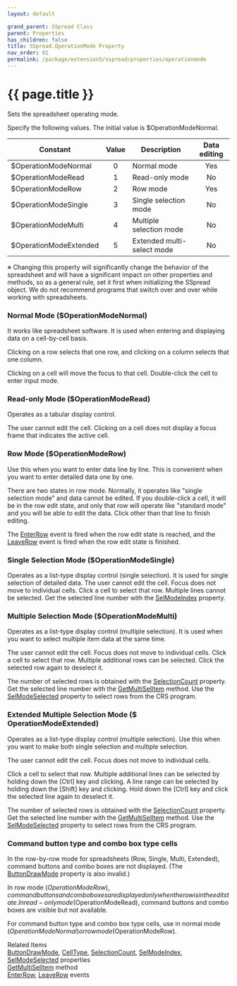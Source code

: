 ```yaml
---
layout: default

grand_parent: SSpread Class
parent: Properties
has_children: false
title: SSpread.OperationMode Property
nav_order: 81
permalink: /package/extension5/sspread/properties/operationmode
---
```

# {{ page.title }}

Sets the spreadsheet operating mode.

Specify the following values. The initial value is $OperationModeNormal.

| Constant               | Value | Description                | Data editing |
|------------------------|:-----:|----------------------------|:------------:|
| $OperationModeNormal   |   0   | Normal mode              |      Yes     |
| $OperationModeRead     |   1   | Read-only mode             |      No      |
| $OperationModeRow      |   2   | Row mode                   |      Yes     |
| $OperationModeSingle   |   3   | Single selection mode      |      No      |
| $OperationModeMulti    |   4   | Multiple selection mode    |      No      |
| $OperationModeExtended |   5   | Extended multi-select mode |      No      |

※ Changing this property will significantly change the behavior of the spreadsheet and will have a significant impact on other properties and methods, so as a general rule, set it first when initializing the SSpread object. We do not recommend programs that switch over and over while working with spreadsheets.

### Normal Mode ($OperationModeNormal)
 
It works like spreadsheet software. It is used when entering and displaying data on a cell-by-cell basis.

Clicking on a row selects that one row, and clicking on a column selects that one column.

Clicking on a cell will move the focus to that cell. Double-click the cell to enter input mode.

### Read-only Mode ($OperationModeRead)
 
Operates as a tabular display control.

The user cannot edit the cell. Clicking on a cell does not display a focus frame that indicates the active cell.

### Row Mode ($OperationModeRow)
 
Use this when you want to enter data line by line. This is convenient when you want to enter detailed data one by one.

There are two states in row mode. Normally, it operates like "single selection mode" and data cannot be edited. If you double-click a cell, it will be in the row edit state, and only that row will operate like "standard mode" and you will be able to edit the data. Click other than that line to finish editing.

The <a href="/package/extension5/sspread/events/enterrow">EnterRow</a> event is fired when the row edit state is reached, and the <a href="/package/extension5/sspread/events/leaverow">LeaveRow</a> event is fired when the row edit state is finished.

### Single Selection Mode ($OperationModeSingle)
 
Operates as a list-type display control (single selection). It is used for single selection of detailed data.
The user cannot edit the cell. Focus does not move to individual cells.
Click a cell to select that row. Multiple lines cannot be selected.
Get the selected line number with the <a href="/package/extension5/sspread/properties/selmodeindex">SelModeIndex</a> property.


### Multiple Selection Mode ($OperationModeMulti)

Operates as a list-type display control (multiple selection). It is used when you want to select multiple item data at the same time.

The user cannot edit the cell. Focus does not move to individual cells.
Click a cell to select that row. Multiple additional rows can be selected.
Click the selected row again to deselect it.

The number of selected rows is obtained with the <a href="/package/extension5/sspread/properties/selectioncount">SelectionCount</a> property.
Get the selected line number with the <a href="/package/extension5/sspread/methods/getmultiselitem">GetMultiSelItem</a> method.
Use the <a href="/package/extension5/sspread/properties/selmodeselected">SelModeSelected</a> property to select rows from the CRS program.

### Extended Multiple Selection Mode ($ OperationModeExtended)
 
Operates as a list-type display control (multiple selection). Use this when you want to make both single selection and multiple selection.

The user cannot edit the cell. Focus does not move to individual cells.

Click a cell to select that row.
Multiple additional lines can be selected by holding down the [Ctrl] key and clicking.
A line range can be selected by holding down the [Shift] key and clicking.
Hold down the [Ctrl] key and click the selected line again to deselect it.

The number of selected rows is obtained with the <a href="/package/extension5/sspread/properties/selectioncount">SelectionCount</a> property.
Get the selected line number with the <a href="/package/extension5/sspread/methods/getmultiselitem">GetMultiSelItem</a> method.
Use the <a href="/package/extension5/sspread/properties/selmodeselected">SelModeSelected</a> property to select rows from the CRS program.

### Command button type and combo box type cells
 
In the row-by-row mode for spreadsheets (Row, Single, Multi, Extended), command buttons and combo boxes are not displayed. (The <a href="/package/extension5/sspread/properties/buttondrawmode">ButtonDrawMode</a>  property is also invalid.)

In row mode ($OperationModeRow), command buttons and combo boxes are displayed only when the row is in the edit state.
In read-only mode ($OperationModeRead), command buttons and combo boxes are visible but not available.

For command button type and combo box type cells, use in normal mode ($OperationModeNormal) or row mode ($OperationModeRow).

Related Items<br>
<a href="/package/extension5/sspread/properties/buttondrawmode">ButtonDrawMode</a>, <a href="/package/extension5/sspread/properties/celltype">CellType</a>, <a href="/package/extension5/sspread/properties/selectioncount">SelectionCount</a>, <a href="/package/extension5/sspread/properties/selmodeindex">SelModeIndex</a>, <a href="/package/extension5/sspread/properties/selmodeselected">SelModeSelected</a> properties<br>
<a href="/package/extension5/sspread/methods/getmultiselitem">GetMultiSelItem</a> method<br>
<a href="/package/extension5/sspread/events/enterrow">EnterRow</a>, <a href="/package/extension5/sspread/events/leaverow">LeaveRow</a> events